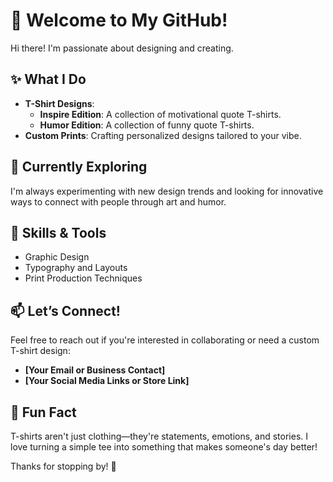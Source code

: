 <!---
- 👋 Hi, I’m @parvez-tm
- 👀 I’m interested in magic,martial arts,fitness,flutter,cyber security etc...
- 🌱 I’m currently learning flutter.
- 💞️ I’m looking to collaborate on ...
- 📫 How to reach me - insta- @parvez_tm
--->
# 👋 Welcome to My GitHub!  

Hi there! I'm passionate about designing and creating.  

## ✨ What I Do  
- **T-Shirt Designs**:  
  - **Inspire Edition**: A collection of motivational quote T-shirts.  
  - **Humor Edition**: A collection of funny quote T-shirts.  
- **Custom Prints**: Crafting personalized designs tailored to your vibe.  

## 🌱 Currently Exploring  
I'm always experimenting with new design trends and looking for innovative ways to connect with people through art and humor.  

## 🌟 Skills & Tools  
- Graphic Design  
- Typography and Layouts  
- Print Production Techniques  

## 📫 Let’s Connect!  
Feel free to reach out if you're interested in collaborating or need a custom T-shirt design:  

- **[Your Email or Business Contact]**  
- **[Your Social Media Links or Store Link]**  

## 🌈 Fun Fact  
T-shirts aren't just clothing—they're statements, emotions, and stories. I love turning a simple tee into something that makes someone's day better!  

Thanks for stopping by! 💙  

<!---
parvez-tm/parvez-tm is a ✨ special ✨ repository because its `README.md` (this file) appears on your GitHub profile.
You can click the Preview link to take a look at your changes.
--->
